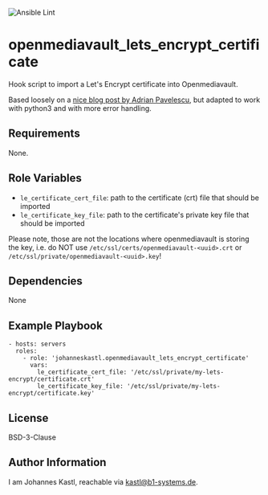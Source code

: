![Ansible Lint](https://github.com/johanneskastl/ansible-role-openmediavault_lets_encrypt_certificate/workflows/Ansible%20Lint/badge.svg)

openmediavault_lets_encrypt_certificate
=========

Hook script to import a Let's Encrypt certificate into Openmediavault.

Based loosely on a [nice blog post by Adrian Pavelescu](https://adrian.work/post/openmediavault-5-letsencrypt-certbot-dns-cloudflare/), but adapted to work with python3 and with more error handling.

Requirements
------------

None.

Role Variables
--------------

- `le_certificate_cert_file`: path to the certificate (crt) file that should be imported
- `le_certificate_key_file`: path to the certificate's private key file that should be imported

Please note, those are not the locations where openmediavault is storing the key, i.e. do NOT use `/etc/ssl/certs/openmediavault-<uuid>.crt` or `/etc/ssl/private/openmediavault-<uuid>.key`!


Dependencies
------------

None

Example Playbook
----------------

    - hosts: servers
      roles:
        - role: 'johanneskastl.openmediavault_lets_encrypt_certificate'
          vars:
            le_certificate_cert_file: '/etc/ssl/private/my-lets-encrypt/certificate.crt'
            le_certificate_key_file: '/etc/ssl/private/my-lets-encrypt/certificate.key'

License
-------

BSD-3-Clause

Author Information
------------------

I am Johannes Kastl, reachable via kastl@b1-systems.de.
